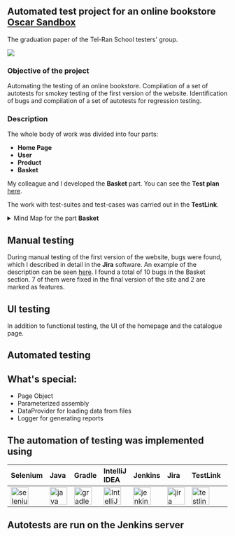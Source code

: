 ## Automated test project for an online bookstore <a href="https://latest.oscarcommerce.com/" target="_blank"> Oscar Sandbox</a>
The graduation paper of the Tel-Ran School testers' group. 

<a target="_blank">
  <img src="https://github.com/elenakacher/Project/blob/master/images/OscarSandbox.jpg">
</a>


### **Objective of the project**

Automating the testing of an online bookstore. Compilation of a set of autotests for smokey testing of the first version of the website. Identification of bugs and compilation of a set of autotests for regression testing. 

### **Description**

The whole body of work was divided into four parts: 
- **Home Page**
- **User**
- **Product**
- **Basket**
  
My colleague and I developed the **Basket** part. You can see the **Test plan** <a href="https://docs.google.com/spreadsheets/d/1E53fUlBurmhZyhmSGJSuPg5L7KQCmIgu/edit?usp=sharing&ouid=107532909200609964385&rtpof=true&sd=true" target="_blank"> here</a>.

The work with test-suites and test-cases was carried out in the **TestLink**.

<details><summary> Mind Map for the part <b>Basket </b></summary>

<a target="_blank" width="50%" heidth="50%">
  <img src="https://github.com/elenakacher/Project/blob/master/images/mindMap.jpg">
</a>

</details>

## Manual testing 
During manual testing of the first version of the website, bugs were found, which I described in detail in the **Jira** software. An example of the description can be seen <a href="https://github.com/elenakacher/Project/blob/master/images/bugReports.pdf" target="_blank"> here</a>. I found a total of 10 bugs in the Basket section. 7 of them were fixed in the final version of the site and 2 are marked as features. 

## UI testing
In addition to functional testing, the UI of the homepage and the catalogue page. 


## Automated testing

## What's special:

- Page Object
- Parameterized assembly
- DataProvider for loading data from files
- Logger for generating reports
  
## The automation of testing was implemented using
| Selenium | Java | Gradle | IntelliJ IDEA | Jenkins | Jira | TestLink | MindMup
|--------|:-------|:-------|:-------|:-------|:-------|:-------|:-------| 
|<a target="_blank" rel="noreferrer"> <img src="https://github.com/elenakacher/Project/blob/master/images/selenium.svg" alt="selenium" width="40" height="40"/> </a> | <a target="_blank" rel="noreferrer"> <img src="https://github.com/elenakacher/Project/blob/master/images/java-original-wordmark.svg" alt="java" width="40" height="40"/> </a> | <a target="_blank" rel="noreferrer"> <img src="https://github.com/elenakacher/Project/blob/master/images/gradle.svg" alt="gradle" width="40" height="40"/> </a> | <a target="_blank" rel="noreferrer"> <img src="https://github.com/elenakacher/Project/blob/master/images/intellij-idea.svg" alt="IntelliJ" width="40" height="40"/> </a> | <a target="_blank" rel="noreferrer"> <img src="https://github.com/elenakacher/Project/blob/master/images/jenkins-original.svg" alt="jenkins" width="40" height="40"/> </a> | <a target="_blank" rel="noreferrer"> <img src="https://github.com/elenakacher/Project/blob/master/images/jira.svg" alt="jira" width="40" height="40"/> </a> | <a target="_blank" rel="noreferrer"> <img src="https://github.com/elenakacher/Project/blob/master/images/testlink.png" alt="testlink" width="40" height="40"/> </a> | <a target="_blank" rel="noreferrer"> <img src="https://github.com/elenakacher/Project/blob/master/images/MindMup.png" alt="mindmup" width="40" height="40"/> </a>



## Autotests are run on the Jenkins server